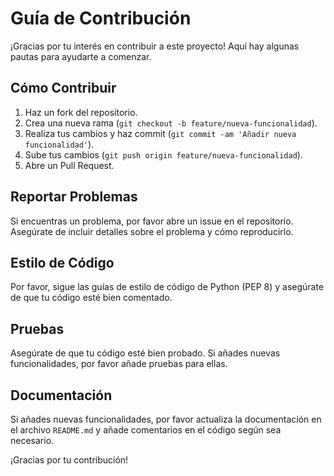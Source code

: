 # Guía de Contribución

¡Gracias por tu interés en contribuir a este proyecto! Aquí hay algunas pautas para ayudarte a comenzar.

## Cómo Contribuir

1. Haz un fork del repositorio.
2. Crea una nueva rama (`git checkout -b feature/nueva-funcionalidad`).
3. Realiza tus cambios y haz commit (`git commit -am 'Añadir nueva funcionalidad'`).
4. Sube tus cambios (`git push origin feature/nueva-funcionalidad`).
5. Abre un Pull Request.

## Reportar Problemas

Si encuentras un problema, por favor abre un issue en el repositorio. Asegúrate de incluir detalles sobre el problema y cómo reproducirlo.

## Estilo de Código

Por favor, sigue las guías de estilo de código de Python (PEP 8) y asegúrate de que tu código esté bien comentado.

## Pruebas

Asegúrate de que tu código esté bien probado. Si añades nuevas funcionalidades, por favor añade pruebas para ellas.

## Documentación

Si añades nuevas funcionalidades, por favor actualiza la documentación en el archivo `README.md` y añade comentarios en el código según sea necesario.

¡Gracias por tu contribución!
